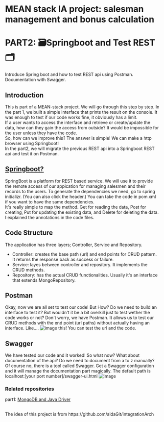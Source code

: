 # MEAN stack IA project: salesman management and bonus calculation
# PART2: 🗃Springboot and Test REST🗂

Introduce Spring boot and how to test REST api using Postman. </br>
Documentation with Swagger.

## Introduction
This is part of a MEAN-stack project. We will go through this step by step.
In the part 1, we built a simple interface that prints the result on the console.
It was enough to test if our code works fine, it obviously has a limit. </br>
If a user wants to access the interface and retrieve or create/update the data, how can they gain the access from outside?
It would be impossible for the user unless they have the code. </br>
So, how can we improve this? The answer is simple! We can make a http browser using Springboot! </br>
In the part2, we will migrate the previous REST api into a Springboot REST api and test it on Postman.

## [Springboot?](https://start.spring.io/)
SpringBoot is a platform for REST based service. We will use it to provide the remote access of our appication for managing salesmen and their records to the users.
To generate the dependencies we need, go to spring initializr. (You can also click the header.)
You can take the code in pom.xml if you want to have the same dependencies.
</br>
It's really simple to map the method. Get for reading the data, Post for creating, Put for updating the existing data, and Delete for deleting the data.
I explained the annotations in the code files. 

## Code Structure
The application has three layers; Controller, Service and Repository.
<ul>
  <li> Controller: creates the base path (url) and end points for CRUD pattern. It returns the response back as success or failure. </li>
  <li> Service: layes between controller and repository. It implements the CRUD methods. </li>
  <li> Repository: has the actual CRUD functionalities. Usually it's an interface that extends MongoRepository. </li>
</ul>

## Postman
Okay, now we are all set to test our code! But How? Do we need to build an interface to test it?
But wouldn't it be a bit overkill just to test wether the code works or not?
Don't worry, we have Postman.
It allows us to test our CRUD methods with the end point (url paths) without actually having an interface. Like....
![image](https://user-images.githubusercontent.com/60022132/143301142-deec9933-5212-4dee-9fbc-e394ed7cba24.png)
this! You can test the url and the code.

## Swagger
We have tested our code and it worked! So what now?
What about documentation of the api? Do we need to document from a to z manually?
Of course no, there is a tool called Swagger.
Get a Swagger configuration and it will manage the documentation part magically.
The default path is localhost:[your port number]/swagger-ui.html
![image](https://user-images.githubusercontent.com/60022132/143302603-bdbe9c4a-c963-4698-ab64-6c5959da56e6.png)




### Related repositories
part1: [MongoDB and Java Driver](https://github.com/hyeny99/MongoDB-Java-driver)


</br>
The idea of this project is from https://github.com/aldaGit/integrationArch





